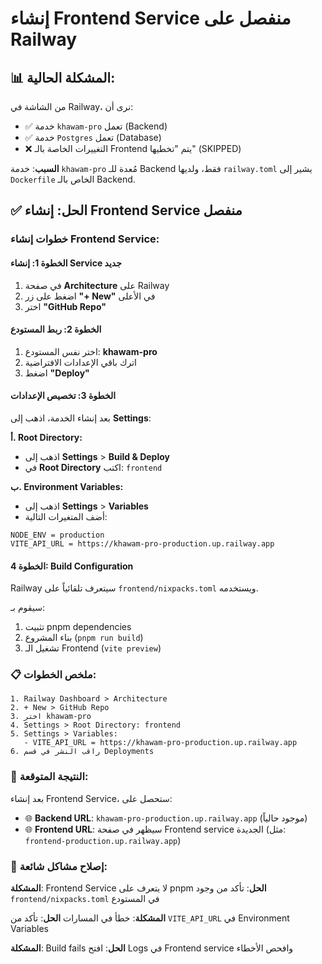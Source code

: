 # إنشاء Frontend Service منفصل على Railway

## 📊 المشكلة الحالية:

من الشاشة في Railway، نرى أن:
- ✅ خدمة `khawam-pro` تعمل (Backend)
- ✅ خدمة `Postgres` تعمل (Database)
- ❌ التغييرات الخاصة بالـ Frontend يتم "تخطيها" (SKIPPED)

**السبب**: خدمة `khawam-pro` مُعدة للـ Backend فقط، ولديها `railway.toml` يشير إلى `Dockerfile` الخاص بالـ Backend.

## ✅ الحل: إنشاء Frontend Service منفصل

### خطوات إنشاء Frontend Service:

#### الخطوة 1: إنشاء Service جديد
1. في صفحة **Architecture** على Railway
2. اضغط على زر **"+ New"** في الأعلى
3. اختر **"GitHub Repo"**

#### الخطوة 2: ربط المستودع
1. اختر نفس المستودع: **khawam-pro**
2. اترك باقي الإعدادات الافتراضية
3. اضغط **"Deploy"**

#### الخطوة 3: تخصيص الإعدادات

بعد إنشاء الخدمة، اذهب إلى **Settings**:

**أ. Root Directory:**
- اذهب إلى **Settings** > **Build & Deploy**
- في **Root Directory** اكتب: `frontend`

**ب. Environment Variables:**
- اذهب إلى **Settings** > **Variables**
- أضف المتغيرات التالية:
```
NODE_ENV = production
VITE_API_URL = https://khawam-pro-production.up.railway.app
```

#### الخطوة 4: Build Configuration
Railway سيتعرف تلقائياً على `frontend/nixpacks.toml` ويستخدمه.

سيقوم بـ:
1. تثبيت pnpm dependencies
2. بناء المشروع (`pnpm run build`)
3. تشغيل الـ Frontend (`vite preview`)

### 📋 ملخص الخطوات:

```
1. Railway Dashboard > Architecture
2. + New > GitHub Repo
3. اختر khawam-pro
4. Settings > Root Directory: frontend
5. Settings > Variables:
   - VITE_API_URL = https://khawam-pro-production.up.railway.app
6. راقب النشر في قسم Deployments
```

### 🎯 النتيجة المتوقعة:

بعد إنشاء Frontend Service، ستحصل على:
- 🌐 **Backend URL**: `khawam-pro-production.up.railway.app` (موجود حالياً)
- 🌐 **Frontend URL**: سيظهر في صفحة Frontend service الجديدة (مثل: `frontend-production.up.railway.app`)

### 🔧 إصلاح مشاكل شائعة:

**المشكلة**: Frontend Service لا يتعرف على pnpm
**الحل**: تأكد من وجود `frontend/nixpacks.toml` في المستودع

**المشكلة**: خطأ في المسارات
**الحل**: تأكد من `VITE_API_URL` في Environment Variables

**المشكلة**: Build fails
**الحل**: افتح Logs في Frontend service وافحص الأخطاء

